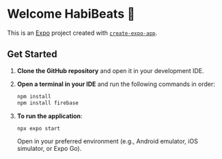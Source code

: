 # Welcome HabiBeats 👋

This is an [Expo](https://expo.dev) project created with [`create-expo-app`](https://www.npmjs.com/package/create-expo-app).

## Get Started

1. **Clone the GitHub repository** and open it in your development IDE.

2. **Open a terminal in your IDE** and run the following commands in order:

   ```bash
   npm install
   npm install firebase
   ```

3. **To run the application**:

   ```bash
   npx expo start
   ```

   Open in your preferred environment (e.g., Android emulator, iOS simulator, or Expo Go).
